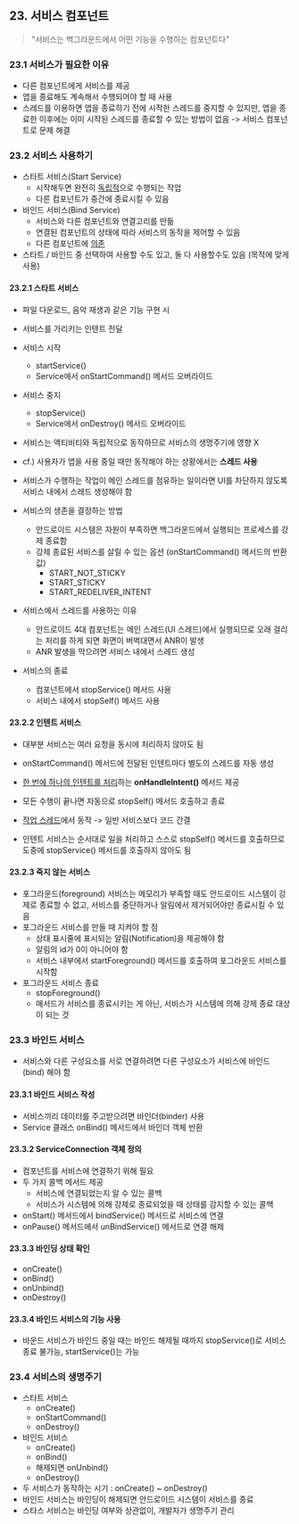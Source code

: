 ## 23. 서비스 컴포넌트

> "서비스는 백그라운드에서 어떤 기능을 수행하는 컴포넌트다"



### 23.1 서비스가 필요한 이유

- 다른 컴포넌트에게 서비스를 제공
- 앱을 종료해도 계속해서 수행되어야 할 때 사용
- 스레드를 이용하면 앱을 종료하기 전에 시작한 스레드를 중지할 수 있지만, 앱을 종료한 이후에는 이미 시작된 스레드를 종료할 수 있는 방법이 없음 -> 서비스 컴포넌트로 문제 해결



### 23.2 서비스 사용하기

- 스타트 서비스(Start Service)
  - 시작해두면 완전히 <u>독립적</u>으로 수행되는 작업
  - 다른 컴포넌트가 중간에 종료시킬 수 있음
- 바인드 서비스(Bind Service)
  - 서비스와 다른 컴포넌트와 연결고리를 만듦
  - 연결된 컴포넌트의 상태에 따라 서비스의 동작을 제어할 수 있음
  - 다른 컴포넌트에 <u>의존</u>
- 스타트 / 바인드 중 선택하여 사용할 수도 있고, 둘 다 사용할수도 있음 (목적에 맞게 사용)



#### 23.2.1 스타트 서비스

- 파일 다운로드, 음악 재생과 같은 기능 구현 시
- 서비스를 가리키는 인텐트 전달
- 서비스 시작
  - startService()
  - Service에서 onStartCommand() 메서드 오버라이드
- 서비스 중지
  - stopService()
  - Service에서 onDestroy() 메서드 오버라이드
- 서비스는 액티비티와 독립적으로 동작하므로 서비스의 생명주기에 영향 X
- cf.) 사용자가 앱을 사용 중일 때만 동작해야 하는 상황에서는 **스레드 사용**
- 서비스가 수행하는 작업이 메인 스레드를 점유하는 일이라면 UI를 차단하지 않도록 서비스 내에서 스레드 생성해야 함



- 서비스의 생존을 결정하는 방법
  - 안드로이드 시스템은 자원이 부족하면 백그라운드에서 실행되는 프로세스를 강제 종료함
  - 강제 종료된 서비스를 살릴 수 있는 옵션 (onStartCommand() 메서드의 반환값)
    - START_NOT_STICKY
    - START_STICKY
    - START_REDELIVER_INTENT

- 서비스에서 스레드를 사용하는 이유
  - 안드로이드 4대 컴포넌트는 메인 스레드(UI 스레드)에서 실행되므로 오래 걸리는 처리를 하게 되면 화면이 버벅대면서 ANR이 발생
  - ANR 발생을 막으려면 서비스 내에서 스레드 생성
- 서비스의 종료
  - 컴포넌트에서 stopService() 메서드 사용
  - 서비스 내에서 stopSelf() 메서드 사용



#### 23.2.2 인텐트 서비스

- 대부분 서비스는 여러 요청을 동시에 처리하지 않아도 됨

- onStartCommand() 메서드에 전달된 인텐트마다 별도의 스레드를 자동 생성

- <u>한 번에 하나의 인텐트를 처리</u>하는 **onHandleIntent()** 메서드 제공

- 모든 수행이 끝나면 자동으로 stopSelf() 메서드 호출하고 종료

- <u>작업 스레드</u>에서 동작 -> 일반 서비스보다 코드 간결
- 인텐트 서비스는 순서대로 일을 처리하고 스스로 stopSelf() 메서드를 호출하므로 도중에 stopService() 메서드를 호출하지 않아도 됨



#### 23.2.3 죽지 않는 서비스

- 포그라운드(foreground) 서비스는 메모리가 부족할 때도 안드로이드 시스템이 강제로 종료할 수 없고, 서비스를 중단하거나 알림에서 제거되어야만 종료시킬 수 있음
- 포그라운드 서비스를 만들 때 지켜야 할 점
  - 상태 표시줄에 표시되는 알림(Notification)을 제공해야 함
  - 알림의 id가 0이 아니어야 함
  - 서비스 내부에서 startForeground() 메서드를 호출하여 포그라운드 서비스를 시작함
- 포그라운드 서비스 종료
  - stopForeground()
  - 매서드가 서비스를 종료시키는 게 아닌, 서비스가 시스템에 의해 강제 종료 대상이 되는 것



### 23.3 바인드 서비스

- 서비스와 다른 구성요소를 서로 연결하려면 다른 구성요소가 서비스에 바인드(bind) 해야 함



#### 23.3.1 바인드 서비스 작성

- 서비스끼리 데이터를 주고받으려면 바인더(binder) 사용
- Service 클래스 onBind() 메서드에서 바인더 객체 반환



#### 23.3.2 ServiceConnection 객체 정의

- 컴포넌트를 서비스에 연결하기 위해 필요
- 두 가지 콜백 메서드 제공
  - 서비스에 연결되었는지 알 수 있는 콜백
  - 서비스가 시스템에 의해 강제로 종료되었을 때 상태를 감지할 수 있는 콜백
- onStart() 메서드에서 bindService() 메서드로 서비스에 연결
- onPause() 메서드에서 unBindService() 메서드로 연결 해제



#### 23.3.3 바인딩 상태 확인

- onCreate()
- onBind()
- onUnbind()
- onDestroy()



#### 23.3.4 바인드 서비스의 기능 사용

- 바운드 서비스가 바인드 중일 때는 바인드 해제될 때까지 stopService()로 서비스 종료 불가능, startService()는 가능



### 23.4 서비스의 생명주기

- 스타트 서비스
  - onCreate()
  - onStartCommand()
  - onDestroy()
- 바인드 서비스
  - onCreate()
  - onBind()
  - 해제되면 onUnbind()
  - onDestroy()
- 두 서비스가 동작하는 시기 : onCreate() ~ onDestroy()
- 바인드 서비스는 바인딩이 해제되면 안드로이드 시스템이 서비스를 종료
- 스타스 서비스는 바인딩 여부와 상관없이, 개발자가 생명주기 관리